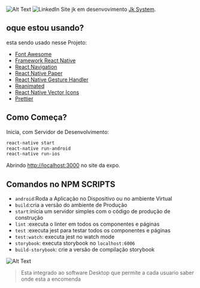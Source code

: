 
![Alt Text](https://firebasestorage.googleapis.com/v0/b/aplicativo-35650.appspot.com/o/imagens%2FAplicativo2.gif?alt=media&token=978cbc38-bb38-4c48-9f49-f2fd062c96bb)
![LinkedIn](https://www.linkedin.com/in/jackson-oliveira-06ab79194/) Site jk em desenvovimento [Jk System](https://www.jksystem.com.br/Download.html).

## oque estou usando?

esta sendo usado nesse Projeto:

- [Font Awesome](https://fontawesome.com/)
- [Framework React Native](https://reactnative.dev/)
- [React Navigation](https://reactnavigation.org/)
- [React Native Paper](https://callstack.github.io/react-native-paper/)
- [React Native Gesture Handler](https://docs.swmansion.com/react-native-gesture-handler/docs/)
- [Reanimated](https://docs.expo.io/versions/latest/sdk/reanimated/)
- [React Native Vector Icons](https://github.com/jacks4658/ProjetoExpo/blob/Desenvolvimento/package.json)
- [Prettier](https://prettier.io/)

## Como Começa?

Inicia, com Servidor de Desenvolvimento:

```bash
react-native start
react-native run-android
react-native run-ios

```

Abrindo [http://localhost:3000](http://localhost:3000) no site da expo.



## Comandos no NPM SCRIPTS

- `android`:Roda a Aplicação no Dispositivo ou no ambiente Virtual
- `build`:cria a versão do ambiente de Produção
- `start`:inicia um servidor simples com o código de produção de construção
- `lint` :executa o linter em todos os componentes e páginas
- `test` :executa jest para testar todos os componentes e páginas
- `test:watch`: executa jest no watch mode
- `storybook`: executa storybook no `localhost:6006`
- `build-storybook`: crie a versão de compilação storybook



![Alt Text](https://firebasestorage.googleapis.com/v0/b/aplicativo-35650.appspot.com/o/imagens%2FAplicativoDes.gif?alt=media&token=3287bc0e-11f6-4ab2-9d50-5289195b8744)

>Esta integrado ao software Desktop que permite a cada usuario saber onde esta a encomenda
